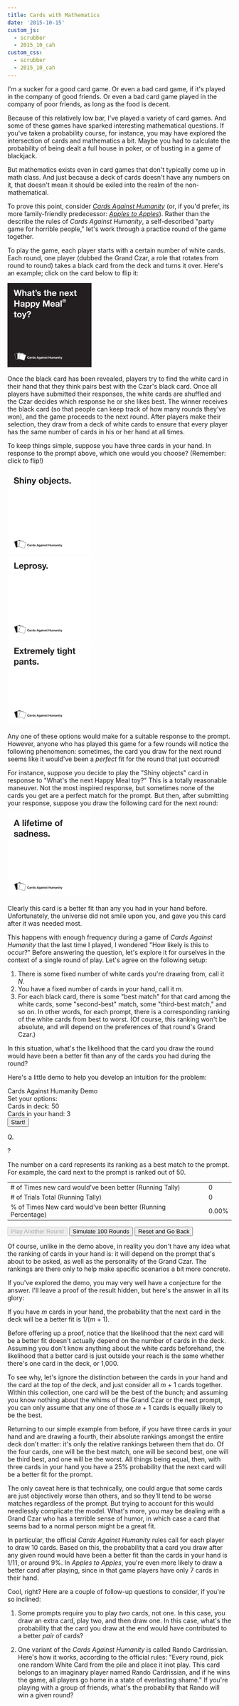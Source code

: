 ```yaml
---
title: Cards with Mathematics
date: '2015-10-15'
custom_js: 
  - scrubber
  - 2015_10_cah
custom_css: 
  - scrubber
  - 2015_10_cah
---
```

I'm a sucker for a good card game. Or even a bad card game, if it's played in the company of good friends. Or even a bad card game played in the company of poor friends, as long as the food is decent.

Because of this relatively low bar, I've played a variety of card games. And some of these games have sparked interesting mathematical questions. If you've taken a probability course, for instance, you may have explored the intersection of cards and mathematics a bit. Maybe you had to calculate the probability of being dealt a full house in poker, or of busting in a game of blackjack.

But mathematics exists even in card games that don't typically come up in math class. And just because a deck of cards doesn't have any numbers on it, that doesn't mean it should be exiled into the realm of the non-mathematical.

To prove this point, consider <a href="https://en.wikipedia.org/wiki/Cards_Against_Humanity" target="_blank">_Cards Against Humanity_</a> (or, if you'd prefer, its more family-friendly predecessor: <a href="https://en.wikipedia.org/wiki/Apples_to_Apples" target="_blank">_Apples to Apples_</a>). Rather than the describe the rules of _Cards Against Humanity_, a self-described "party game for horrible people," let's work through a practice round of the game together.

To play the game, each player starts with a certain number of white cards. Each round, one player (dubbed the Grand Czar, a role that rotates from round to round) takes a black card from the deck and turns it over. Here's an example; click on the card below to flip it:

<div class="row">
  <div class="col-sm-4 col-sm-offset-4">
    <div class="card-container">
      <div class="demo-wrapper"> 
        <div class="card question">
          <div class="card-front"></div>
          <div class="card-back">
            <img src="/images/2015/10/black-card.png" alt="What's the next Happy Meal Toy?">
          </div>
        </div>
      </div>
    </div>
  </div>
</div>

Once the black card has been revealed, players try to find the white card in their hand that they think pairs best with the Czar's black card. Once all players have submitted their responses, the white cards are shuffled and the Czar decides which response he or she likes best. The winner receives the black card (so that people can keep track of how many rounds they've won), and the game proceeds to the next round. After players make their selection, they draw from a deck of white cards to ensure that every player has the same number of cards in his or her hand at all times.

To keep things simple, suppose you have three cards in your hand. In response to the prompt above, which one would you choose? (Remember: click to flip!)

<div class="row">
	<div class="col-sm-4">
    <div class="card-container">
      <div class="demo-wrapper">
    		<div class="card answer">
    		  <div class="card-front"></div>
    		  <div class="card-back">
    		    <img src="/images/2015/10/white-card-1.png" alt="Shiny objects">
    		  </div>
    		</div>
      </div>
    </div>
	</div>
	<div class="col-sm-4">
    <div class="card-container">
      <div class="demo-wrapper">
    		<div class="card answer">
    		  <div class="card-front"></div>
    		  <div class="card-back">
    		    <img src="/images/2015/10/white-card-2.png" alt="Leprosy">
    		  </div>
    		</div>
      </div>
    </div>
	</div>
	<div class="col-sm-4">
    <div class="card-container">
      <div class="demo-wrapper">
    		<div class="card answer">
    		  <div class="card-front"></div>
    		  <div class="card-back">
    		    <img src="/images/2015/10/white-card-3.png" alt="Extremely tight pants">
    		  </div>
    		</div>
      </div>
    </div>
	</div>
</div>

Any one of these options would make for a suitable response to the prompt. However, anyone who has played this game for a few rounds will notice the following phenomenon: sometimes, the card you draw for the next round seems like it would've been a _perfect_ fit for the round that just occurred!

For instance, suppose you decide to play the "Shiny objects" card in response to "What's the next Happy Meal toy?" This is a totally reasonable maneuver. Not the most inspired response, but sometimes none of the cards you get are a perfect match for the prompt. But then, after submitting your response, suppose you draw the following card for the next round:

<div class="row">
  <div class="col-sm-4 col-sm-offset-4">
    <div class="card-container">
      <div class="demo-wrapper"> 
        <div class="card answer">
          <div class="card-front"></div>
          <div class="card-back">
            <img src="/images/2015/10/white-card-4.png" alt="A lifetime of sadness">
          </div>
        </div>
      </div>
    </div>
  </div>
</div>

Clearly this card is a better fit than any you had in your hand before. Unfortunately, the universe did not smile upon you, and gave you this card after it was needed most. 

This happens with enough frequency during a game of _Cards Against Humanity_ that the last time I played, I wondered "How likely is this to occur?" Before answering the question, let's explore it for ourselves in the context of a single round of play. Let's agree on the following setup:

1. There is some fixed number of white cards you're drawing from, call it _N_.
2. You have a fixed number of cards in your hand, call it _m_.
3. For each black card, there is some "best match" for that card among the white cards, some "second-best" match, some "third-best match," and so on. In other words, for each prompt, there is a corresponding ranking of the white cards from best to worst. (Of course, this ranking won't be absolute, and will depend on the preferences of that round's Grand Czar.)

In this situation, what's the likelihood that the card you draw the round would have been a better fit than any of the cards you had during the round?

Here's a little demo to help you develop an intuition for the problem:

<div class="math-area">
  <div class="math-area-title centered">
    Cards Against Humanity Demo
  </div>
  <div class="math-area-body-visible">
    <div id="preview">
      <div class="text-center">
        Set your options:
      </div>
      <div class="row">
        <div class="col-sm-6 text-center">
          <div class="well">
            Cards in deck: <span class="totalVal">50</span>
            <div id="totalCardSlider"></div>
          </div>
        </div>
        <div class="col-sm-6 text-center">
          <div class="well">
            Cards in your hand: <span id="handVal">3</span>
            <div id="cardInHandSlider"></div>
          </div>
        </div>
      </div>
      <div class="btn-wrapper">
        <input type="button" id="start" class="btn btn-primary" value="Start!">
      </div>
    </div> 
    <div id="play-area">
      <div class="question-wrapper">
        <div class="mini-black">
          <p class="card-text">Q.</p>
        </div>
      </div>
      <div class="answer-wrapper">
        <div class="mini-white">
          <div class="card-text"></div>
        </div>
      </div>
      <div class="answer-wrapper">
        <div class="mini-white">
          <div class="card-text"></div>
        </div>
      </div>
      <div class="answer-wrapper">
        <div class="mini-white">
          <div class="card-text"></div>
        </div>
      </div>
      <div class="answer-wrapper">
        <div class="mini-white">
          <div class="card-text"></div>
        </div>
      </div>
      <div class="answer-wrapper">
        <div class="mini-white">
          <div class="card-text"></div>
        </div>
      </div>
      <div class="answer-wrapper">
        <div class="mini-white">
          <div class="card-text"></div>
        </div>
      </div>
      <div class="answer-wrapper">
        <div class="mini-white">
          <div class="card-text"></div>
        </div>
      </div>
      <div class="answer-wrapper">
        <div class="mini-white">
          <div class="card-text"></div>
        </div>
      </div>
      <div class="answer-wrapper">
        <div class="mini-white">
          <div class="card-text"></div>
        </div>
      </div>
      <div class="answer-wrapper">
        <div class="mini-white">
          <div class="card-text"></div>
        </div>
      </div>
      <div class="answer-wrapper">
        <div class="mini-white">
          <div class="card-text"></div>
        </div>
      </div>
      <div class="answer-wrapper">
        <div class="mini-white">
          <div class="card-text"></div>
        </div>
      </div>
      <div class="answer-wrapper">
        <div class="mini-white">
          <div class="card-text"></div>
        </div>
      </div>
      <div class="answer-wrapper">
        <div class="mini-white">
          <div class="card-text"></div>
        </div>
      </div>
      <div class="answer-wrapper">
        <div class="mini-white">
          <div class="card-text"></div>
        </div>
      </div>
      <div class="answer-wrapper">
        <div class="mini-white">
          <div class="card-text"></div>
        </div>
      </div>
      <div class="answer-wrapper">
        <div class="mini-white">
          <div class="card-text"></div>
        </div>
      </div>
      <div class="answer-wrapper">
        <div class="mini-white">
          <div class="card-text"></div>
        </div>
      </div>
      <div class="answer-wrapper">
        <div class="mini-white">
          <div class="card-text"></div>
        </div>
      </div>
      <div class="answer-wrapper">
        <div class="mini-white">
          <div class="card-text"></div>
        </div>
      </div>
      <div class="answer-wrapper">
        <div class="mini-white" id="last-card">
          <div class="card-front">
            <div class="card-text">?</div>
            <div id="pulse"></div>
          </div>
          <div class="card-back">
            <div class="card-text"></div>
          </div>
        </div>
      </div>
      <p>The number on a card represents its ranking as a best match to the prompt. For example, the card next to the prompt is ranked <span id="rankVal"></span> out of <span class="totalVal">50</span>.</p>
      <table class="table table-bordered">
        <tr> 
          <td># of Times new card would've been better (Running Tally)</td>
          <td id="runningCount" class="text-center">0</td>
        </tr>
        <tr> 
          <td># of Trials Total (Running Tally)</td>
          <td id="totalCount" class="text-center">0</td>
        </tr>
        <tr>
          <td>% of Times New card would've been better (Running Percentage)</td>
          <td id="runningPercent" class="text-center">0.00%</td>
        </tr>
      </table>
      <p id="demo-buttons">
        <input id="playAgain" type="button" class="btn btn-primary" value="Play Another Round" disabled>
        <input id="simulate" type="button" class="btn btn-success" value="Simulate 100 Rounds">
        <input id="reset" type="button" class="btn btn-danger" value="Reset and Go Back">
      </p>
    </div>
  </div>
</div>

Of course, unlike in the demo above, in reality you don't have any idea what the ranking of cards in your hand is: it will depend on the prompt that's about to be asked, as well as the personality of the Grand Czar. The rankings are there only to help make specific scenarios a bit more concrete.

If you've explored the demo, you may very well have a conjecture for the answer. I'll leave a proof of the result hidden, but here's the answer in all its glory:

<div class="math-area">
  <div class="math-area-title">
    If you have <em>m</em> cards in your hand, the probability that the next card in the deck will be a better fit is 1/(<em>m</em> + 1).
    <span class="glyphicon glyphicon-plus-sign"></span>
  </div>
  <div class="math-area-body">
    <p>Before offering up a proof, notice that the likelihood that the next card will be a better fit doesn't actually depend on the number of cards in the deck. Assuming you don't know anything about the white cards beforehand, the likelihood that a better card is just outside your reach is the same whether there's one card in the deck, or 1,000.</p>
    <p>To see why, let's ignore the distinction between the cards in your hand and the card at the top of the deck, and just consider all <em>m</em> + 1 cards together. Within this collection, one card will be the best of the bunch; and assuming you know nothing about the whims of the Grand Czar or the next prompt, you can only assume that any one of those <em>m</em> + 1 cards is equally likely to be the best.</p>
    <p>Returning to our simple example from before, if you have three cards in your hand and are drawing a fourth, their absolute rankings amongst the entire deck don't matter: it's only the relative rankings between them that do. Of the four cards, one will be the best match, one will be second best, one will be third best, and one will be the worst. All things being equal, then, with three cards in your hand you have a 25% probability that the next card will be a better fit for the prompt.</p>
    <p>The only caveat here is that technically, one could argue that some cards are just objectively worse than others, and so they'll tend to be worse matches regardless of the prompt. But trying to account for this would needlessly complicate the model. What's more, you may be dealing with a Grand Czar who has a terrible sense of humor, in which case a card that seems bad to a normal person might be a great fit.</p>
  </div>
</div>

In particular, the official _Cards Against Humanity_ rules call for each player to draw 10 cards. Based on this, the probability that a card you draw after any given round would have been a better fit than the cards in your hand is 1/11, or around 9%. In _Apples to Apples_, you're even more likely to draw a better card after playing, since in that game players have only 7 cards in their hand.

Cool, right? Here are a couple of follow-up questions to consider, if you're so inclined:

1. Some prompts require you to play _two_ cards, not one. In this case, you draw an extra card, play two, and then draw one. In this case, what's the probability that the card you draw at the end would have contributed to a better _pair_ of cards? 

2. One variant of the _Cards Against Humanity_ is called Rando Cardrissian. Here's how it works, according to the official rules: "Every round, pick one random White Card from the pile and place it inot play. This card belongs to an imaginary player named Rando Cardrissian, and if he wins the game, all players go home in a state of everlasting shame." If you're playing with a group of friends, what's the probability that Rando will win a given round?

<!-- answer, accordian to show why -->

<!-- bonus, what about double/triple prompts -->
